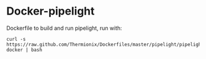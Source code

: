 Docker-pipelight
================

Dockerfile to build and run pipelight, run with:

    curl -s https://raw.github.com/Thermionix/Dockerfiles/master/pipelight/pipelight-docker | bash
